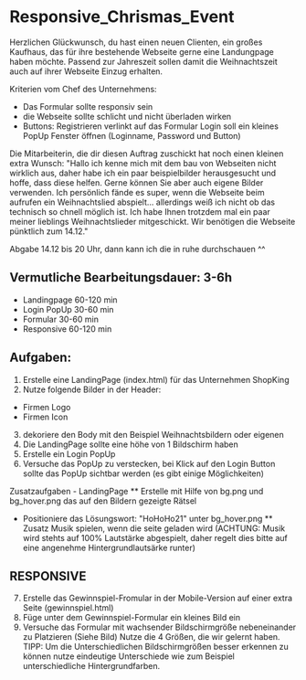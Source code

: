 # Responsive_Chrismas_Event

Herzlichen Glückwunsch, du hast einen neuen Clienten, ein großes Kaufhaus, das für ihre bestehende
Webseite gerne eine Landungpage haben möchte. Passend zur Jahreszeit sollen damit die Weihnachtszeit
auch auf ihrer Webseite Einzug erhalten.

Kriterien vom Chef des Unternehmens:
- Das Formular sollte responsiv sein
- die Webseite sollte schlicht und nicht überladen wirken
- Buttons: Registrieren verlinkt auf das Formular Login soll ein kleines PopUp Fenster öffnen (Loginname, Password und Button)

Die Mitarbeiterin, die dir diesen Auftrag zuschickt hat noch einen kleinen extra Wunsch:
"Hallo ich kenne mich mit dem bau von Webseiten nicht wirklich aus, daher habe ich ein paar beispielbilder herausgesucht und hoffe, dass diese helfen.
Gerne können Sie aber auch eigene Bilder verwenden. Ich persönlich fände es super, wenn die Webseite beim aufrufen ein Weihnachtslied abspielt...
allerdings weiß ich nicht ob das technisch so chnell möglich ist. Ich habe Ihnen trotzdem mal ein paar meiner lieblings Weihnachtslieder mitgeschickt.
Wir benötigen die Webseite pünktlich zum 14.12."

Abgabe 14.12 bis 20 Uhr, dann kann ich die in ruhe durchschauen ^^

## Vermutliche Bearbeitungsdauer: 3-6h
- Landingpage 60-120 min
- Login PopUp 30-60 min
- Formular 30-60 min
- Responsive 60-120 min


## Aufgaben:
1. Erstelle eine LandingPage (index.html) für das Unternehmen ShopKing
2. Nutze folgende Bilder in der Header:
- Firmen Logo
- Firmen Icon
3. dekoriere den Body mit den Beispiel Weihnachtsbildern oder eigenen
4. Die LandingPage sollte eine höhe von 1 Bildschirm haben
5. Erstelle ein Login PopUp
6. Versuche das PopUp zu verstecken, bei Klick auf den Login Button sollte das PopUp sichtbar werden (es gibt einige Möglichkeiten)

Zusatzaufgaben - LandingPage
** Erstelle mit Hilfe von bg.png und bg_hover.png das auf den Bildern gezeigte Rätsel
* Positioniere das Lösungswort: "HoHoHo21" unter bg_hover.png
** Zusatz Musik spielen, wenn die seite geladen wird
(ACHTUNG: Musik wird stehts auf 100% Lautstärke abgespielt, daher regelt dies bitte auf eine angenehme Hintergrundlautsärke runter)



## RESPONSIVE
7. Erstelle das Gewinnspiel-Fromular in der Mobile-Version auf einer extra Seite (gewinnspiel.html)
8. Füge unter dem Gewinnspiel-Formular ein kleines Bild ein
9. Versuche das Formular mit wachsender Bildschirmgröße nebeneinander zu Platzieren (Siehe Bild)
Nutze die 4 Größen, die wir gelernt haben.
TIPP: Um die Unterschiedlichen Bildschirmgrößen besser erkennen zu können nutze eindeutige Unterschiede wie zum Beispiel unterschiedliche Hintergrundfarben.
